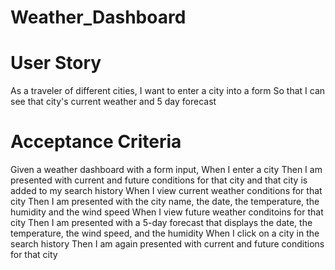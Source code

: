 # Weather_Dashboard

# User Story
As a traveler of different cities,
I want to enter a city into a form
So that I can see that city's current weather and 5 day forecast
# Acceptance Criteria
Given a weather dashboard with a form input,
When I enter a city
Then I am presented with current and future conditions for that city and that city is added to my search history
When I view current weather conditions for that city
Then I am presented with the city name, the date, the temperature, the humidity and the wind speed
When I view future weather conditoins for that city
Then I am presented with a 5-day forecast that displays the date, the temperature, the wind speed, and the humidity
When I click on a city in the search history
Then I am again presented with current and future conditions for that city
